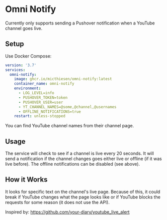 # Omni Notify

Currently only supports sending a Pushover notification when a YouTube channel goes live.

## Setup

Use Docker Compose:

```yaml
version: '3.7'
services:
  omni-notify:
    image: ghcr.io/micthiesen/omni-notify:latest
    container_name: omni-notify
    environment:
      - LOG_LEVEL=info
      - PUSHOVER_TOKEN=token
      - PUSHOVER_USER=user
      - YT_CHANNEL_NAMES=@some,@channel,@usernames
      - OFFLINE_NOTIFICATIONS=true
    restart: unless-stopped
```

You can find YouTube channel names from their channel page.

## Usage

The service will check to see if a channel is live every 20 seconds. It will
send a notification if the channel changes goes either live or offline (if it
was live before). The offline notifications can be disabled (see above).

## How it Works

It looks for specific text on the channel's live page. Because of this, it could
break if YouTube changes what the page looks like or if YouTube blocks the
requests for some reason (it does not use the API).

Inspired by: <https://github.com/your-diary/youtube_live_alert>
